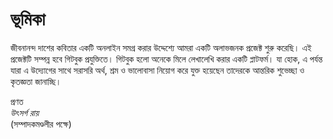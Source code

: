 # ভূমিকা

জীবনানন্দ দাশের কবিতার একটি অনলাইন সমগ্র করার উদ্দেশ্যে আমরা একটি অলাভজনক প্রজেক্ট শুরু করেছি। এই প্রজেক্টটি সম্পন্ন হবে গিটবুক প্রযুক্তিতে। গিটবুক হলো অনেকে মিলে লেখালেখি করার একটি প্লাটফর্ম। যা হোক, এ পর্যন্ত যারা এ উদ্যোগের সাথে সরাসরি অর্থ, শ্রম ও ভালোবাসা নিয়োগ করে যুক্ত হয়েছেন তাদেরকে আন্তরিক শুভেচ্ছা ও কৃতজ্ঞতা জানাচ্ছি।

প্রণত  
_উৎসর্গ রায়_  
\(সম্পাদকমণ্ডলীর পক্ষে\)

